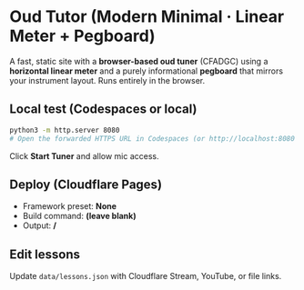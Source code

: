 # Oud Tutor (Modern Minimal · Linear Meter + Pegboard)

A fast, static site with a **browser-based oud tuner** (CFADGC) using a **horizontal linear meter** and a purely informational **pegboard** that mirrors your instrument layout. Runs entirely in the browser.

## Local test (Codespaces or local)
```bash
python3 -m http.server 8080
# Open the forwarded HTTPS URL in Codespaces (or http://localhost:8080 locally)
```
Click **Start Tuner** and allow mic access.

## Deploy (Cloudflare Pages)
- Framework preset: **None**
- Build command: **(leave blank)**
- Output: **/**

## Edit lessons
Update `data/lessons.json` with Cloudflare Stream, YouTube, or file links.
